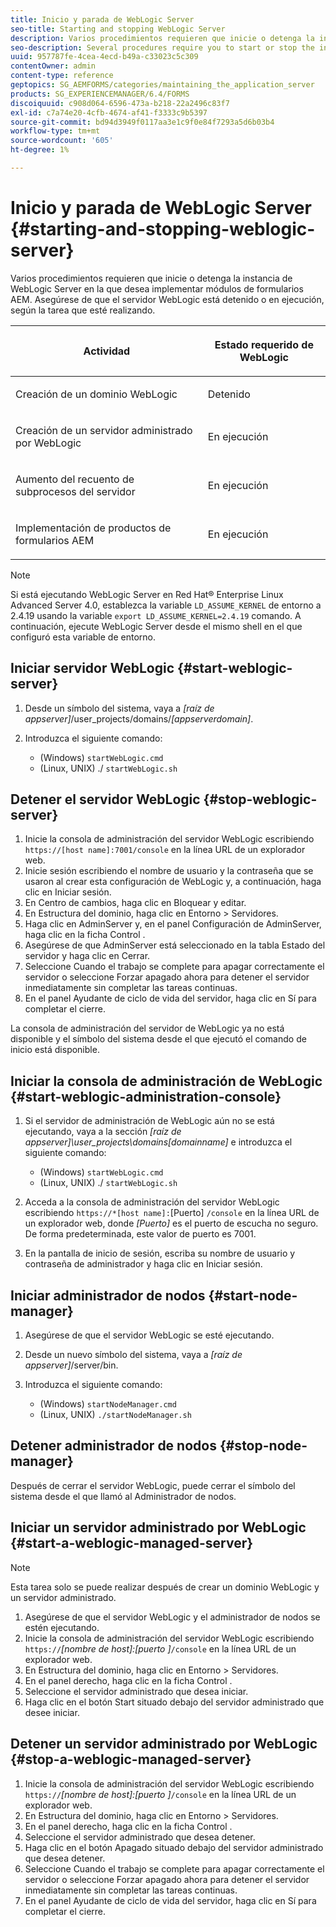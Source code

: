 ```yaml
---
title: Inicio y parada de WebLogic Server
seo-title: Starting and stopping WebLogic Server
description: Varios procedimientos requieren que inicie o detenga la instancia de WebLogic Server en la que desea implementar módulos de formularios AEM. Este documento describe cómo iniciar y detener el servidor WebLogic.
seo-description: Several procedures require you to start or stop the instance of WebLogic Server where you want to deploy AEM forms modules. This document describes how to start and stop the WebLogic Server.
uuid: 957787fe-4cea-4ecd-b49a-c33023c5c309
contentOwner: admin
content-type: reference
geptopics: SG_AEMFORMS/categories/maintaining_the_application_server
products: SG_EXPERIENCEMANAGER/6.4/FORMS
discoiquuid: c908d064-6596-473a-b218-22a2496c83f7
exl-id: c7a74e20-4cfb-4674-af41-f3333c9b5397
source-git-commit: bd94d3949f0117aa3e1c9f0e84f7293a5d6b03b4
workflow-type: tm+mt
source-wordcount: '605'
ht-degree: 1%

---
```


# Inicio y parada de WebLogic Server {#starting-and-stopping-weblogic-server}

Varios procedimientos requieren que inicie o detenga la instancia de WebLogic Server en la que desea implementar módulos de formularios AEM. Asegúrese de que el servidor WebLogic está detenido o en ejecución, según la tarea que esté realizando.

<table> 
 <thead> 
  <tr> 
   <th><p>Actividad</p></th> 
   <th><p>Estado requerido de WebLogic</p></th> 
  </tr> 
 </thead> 
 <tbody>
  <tr> 
   <td><p>Creación de un dominio WebLogic</p></td> 
   <td><p>Detenido</p></td> 
  </tr> 
  <tr> 
   <td><p>Creación de un servidor administrado por WebLogic</p></td> 
   <td><p>En ejecución</p></td> 
  </tr> 
  <tr> 
   <td><p>Aumento del recuento de subprocesos del servidor</p></td> 
   <td><p>En ejecución</p></td> 
  </tr> 
  <tr> 
   <td><p>Implementación de productos de formularios AEM</p></td> 
   <td><p>En ejecución</p></td> 
  </tr> 
 </tbody> 
</table>

>[!NOTE]
>
>Si está ejecutando WebLogic Server en Red Hat® Enterprise Linux Advanced Server 4.0, establezca la variable `LD_ASSUME_KERNEL` de entorno a 2.4.19 usando la variable `export LD_ASSUME_KERNEL=2.4.19` comando. A continuación, ejecute WebLogic Server desde el mismo shell en el que configuró esta variable de entorno.

## Iniciar servidor WebLogic {#start-weblogic-server}

1. Desde un símbolo del sistema, vaya a *[raíz de appserver]*/user_projects/domains/*[appserverdomain]*.
1. Introduzca el siguiente comando:

   * (Windows) `startWebLogic.cmd`
   * (Linux, UNIX) ./ `startWebLogic.sh`

## Detener el servidor WebLogic {#stop-weblogic-server}

1. Inicie la consola de administración del servidor WebLogic escribiendo `https://[host name]:7001/console` en la línea URL de un explorador web.
1. Inicie sesión escribiendo el nombre de usuario y la contraseña que se usaron al crear esta configuración de WebLogic y, a continuación, haga clic en Iniciar sesión.
1. En Centro de cambios, haga clic en Bloquear y editar.
1. En Estructura del dominio, haga clic en Entorno > Servidores.
1. Haga clic en AdminServer y, en el panel Configuración de AdminServer, haga clic en la ficha Control .
1. Asegúrese de que AdminServer está seleccionado en la tabla Estado del servidor y haga clic en Cerrar.
1. Seleccione Cuando el trabajo se complete para apagar correctamente el servidor o seleccione Forzar apagado ahora para detener el servidor inmediatamente sin completar las tareas continuas.
1. En el panel Ayudante de ciclo de vida del servidor, haga clic en Sí para completar el cierre.

La consola de administración del servidor de WebLogic ya no está disponible y el símbolo del sistema desde el que ejecutó el comando de inicio está disponible.

## Iniciar la consola de administración de WebLogic {#start-weblogic-administration-console}

1. Si el servidor de administración de WebLogic aún no se está ejecutando, vaya a la sección *[raíz de appserver]\user_projects\domains\[domainname]* e introduzca el siguiente comando:

   * (Windows) `startWebLogic.cmd`
   * (Linux, UNIX) ./ `startWebLogic.sh`

1. Acceda a la consola de administración del servidor WebLogic escribiendo `https://*[host name]:`[Puerto] `/console` en la línea URL de un explorador web, donde *[Puerto]* es el puerto de escucha no seguro. De forma predeterminada, este valor de puerto es 7001.
1. En la pantalla de inicio de sesión, escriba su nombre de usuario y contraseña de administrador y haga clic en Iniciar sesión.

## Iniciar administrador de nodos {#start-node-manager}

1. Asegúrese de que el servidor WebLogic se esté ejecutando.
1. Desde un nuevo símbolo del sistema, vaya a *[raíz de appserver]*/server/bin.
1. Introduzca el siguiente comando:

   * (Windows) `startNodeManager.cmd`
   * (Linux, UNIX) `./startNodeManager.sh`

## Detener administrador de nodos {#stop-node-manager}

Después de cerrar el servidor WebLogic, puede cerrar el símbolo del sistema desde el que llamó al Administrador de nodos.

## Iniciar un servidor administrado por WebLogic {#start-a-weblogic-managed-server}

>[!NOTE]
>
>Esta tarea solo se puede realizar después de crear un dominio WebLogic y un servidor administrado.

1. Asegúrese de que el servidor WebLogic y el administrador de nodos se estén ejecutando.
1. Inicie la consola de administración del servidor WebLogic escribiendo `https://`*[nombre de host]:[puerto ]*`/console` en la línea URL de un explorador web.
1. En Estructura del dominio, haga clic en Entorno > Servidores.
1. En el panel derecho, haga clic en la ficha Control .
1. Seleccione el servidor administrado que desea iniciar.
1. Haga clic en el botón Start situado debajo del servidor administrado que desee iniciar.

## Detener un servidor administrado por WebLogic {#stop-a-weblogic-managed-server}

1. Inicie la consola de administración del servidor WebLogic escribiendo `https://`*[nombre de host]:[puerto ]*`/console` en la línea URL de un explorador web.
1. En Estructura del dominio, haga clic en Entorno > Servidores.
1. En el panel derecho, haga clic en la ficha Control .
1. Seleccione el servidor administrado que desea detener.
1. Haga clic en el botón Apagado situado debajo del servidor administrado que desea detener.
1. Seleccione Cuando el trabajo se complete para apagar correctamente el servidor o seleccione Forzar apagado ahora para detener el servidor inmediatamente sin completar las tareas continuas.
1. En el panel Ayudante de ciclo de vida del servidor, haga clic en Sí para completar el cierre.

